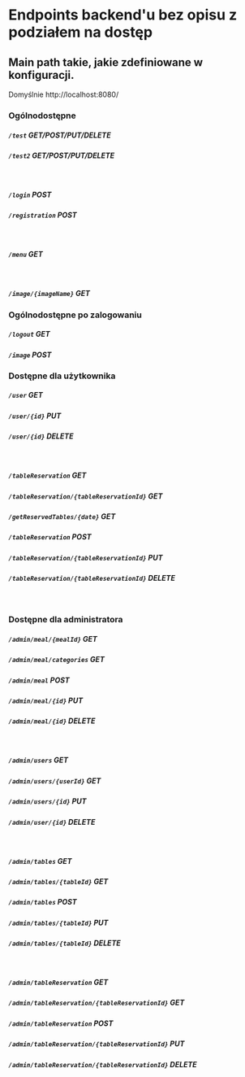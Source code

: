 # Endpoints backend'u bez opisu z podziałem na dostęp
## Main path takie, jakie zdefiniowane w konfiguracji.
Domyślnie http://localhost:8080/

### Ogólnodostępne
##### ```/test``` GET/POST/PUT/DELETE
##### ```/test2``` GET/POST/PUT/DELETE
<br />

##### ```/login``` POST
##### ```/registration``` POST
<br />

##### ```/menu``` GET
<br />

##### ```/image/{imageName}``` GET

### Ogólnodostępne po zalogowaniu
##### ```/logout``` GET
##### ```/image``` POST

### Dostępne dla użytkownika      
##### ```/user``` GET 
##### ```/user/{id}``` PUT
##### ```/user/{id}``` DELETE
<br />

##### ```/tableReservation``` GET
##### ```/tableReservation/{tableReservationId}``` GET	
##### ```/getReservedTables/{date}``` GET   
##### ```/tableReservation``` POST
##### ```/tableReservation/{tableReservationId}``` PUT  
##### ```/tableReservation/{tableReservationId}``` DELETE
<br />

### Dostępne dla administratora
##### ```/admin/meal/{mealId}``` GET
##### ```/admin/meal/categories``` GET    
##### ```/admin/meal``` POST
##### ```/admin/meal/{id}``` PUT
##### ```/admin/meal/{id}``` DELETE
<br />
        
##### ```/admin/users``` GET
##### ```/admin/users/{userId}``` GET            
##### ```/admin/users/{id}``` PUT    
##### ```/admin/user/{id}``` DELETE
<br />

##### ```/admin/tables``` GET
##### ```/admin/tables/{tableId}``` GET  
##### ```/admin/tables``` POST
##### ```/admin/tables/{tableId}``` PUT 
##### ```/admin/tables/{tableId}``` DELETE
<br />
        		
##### ```/admin/tableReservation``` GET
##### ```/admin/tableReservation/{tableReservationId}``` GET  
##### ```/admin/tableReservation``` POST
##### ```/admin/tableReservation/{tableReservationId}``` PUT  
##### ```/admin/tableReservation/{tableReservationId}``` DELETE
